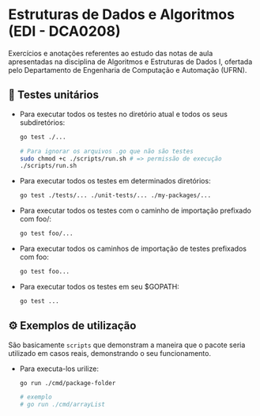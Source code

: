 # Estruturas de Dados e Algoritmos (EDI - DCA0208)

Exercícios e anotações referentes ao estudo das notas de aula apresentadas na disciplina de Algoritmos e Estruturas de Dados I, ofertada pelo Departamento de Engenharia de Computação e Automação (UFRN).

## 🐛 Testes unitários

- Para executar todos os testes no diretório atual e todos os seus subdiretórios:
  ```bash
  go test ./...

  # Para ignorar os arquivos .go que não são testes
  sudo chmod +c ./scripts/run.sh # => permissão de execução
  ./scripts/run.sh
  ```

- Para executar todos os testes em determinados diretórios:
  ```bash
  go test ./tests/... ./unit-tests/... ./my-packages/...
  ```

- Para executar todos os testes com o caminho de importação prefixado com foo/:

  ```bash
  go test foo/...
  ```

- Para executar todos os caminhos de importação de testes prefixados com foo:

  ```bash
  go test foo...
  ```
- Para executar todos os testes em seu $GOPATH:

  ```bash
  go test ...
  ```

## ⚙️ Exemplos de utilização

São basicamente `scripts` que demonstram a maneira que o pacote seria utilizado em casos reais, demonstrando o seu funcionamento.

- Para executa-los urilize:
  ```bash
  go run ./cmd/package-folder

  # exemplo
  # go run ./cmd/arrayList
  ```

